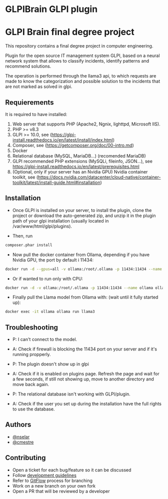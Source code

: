 # GLPIBrain GLPI plugin

# GLPI Brain final degree project

This repository contains a final degree project in computer engineering.

Plugin for the open source IT management system GLPI, based on a neural network system that allows to classify incidents, identify patterns and recommend solutions.

The operation is performed through the llama3 api, to which requests are made to know the categorization and possible solution to the incidents that are not marked as solved in glpi.

## Requierements

It is required to have installed:

1. Web server that supports PHP (Apache2, Ngnix, lighttpd, Microsoft IIS).
2. PHP >= v8.3
3. GLPI >= 10.0, see (https://glpi-install.readthedocs.io/en/latest/install/index.html)
4. Composer, see (https://getcomposer.org/doc/00-intro.md)
5. Docker
6. Relational database (MySQL, MariaDB...) (recomended MariaDB)
7. GLPI recommended PHP extensions (MySQLi, fileinfo, JSON...), see https://glpi-install.readthedocs.io/en/latest/prerequisites.html
8. (Optional, only if your server has an Nvidia GPU) Nvidia container toolkit, see (https://docs.nvidia.com/datacenter/cloud-native/container-toolkit/latest/install-guide.html#installation)

## Installation

- Once GLPI is installed on your server, to install the plugin, clone the project or download the auto-generated zip, and unzip it in the plugin path of your glpi installation (usually located in /var/www/html/glpi/plugins).

- Then, run
```bash
composer.phar install
```

- Now pull the docker container from Ollama, depending if you have Nvidia GPU, the port by default i 11434:
```bash
docker run -d --gpus=all -v ollama:/root/.ollama -p 11434:11434 --name ollama ollama/ollama
```

- Or if wanted to run only with CPU:

```bash
docker run -d -v ollama:/root/.ollama -p 11434:11434 --name ollama ollama/ollama
```

- Finally pull the Llama model from Ollama with: (wait until it fully started up):

```bash
docker exec -it ollama ollama run llama3
```

## Troubleshooting

- P: I can't connect to the model.
- A: Check if firewall is blocking the 11434 port on your server and if it's running propperly.

- P: The plugin doesn't show up in glpi
- A: Check if it is enabled on plugins page. Refresh the page and wait for a few seconds, if still not showing up, move to another directory and move back again.

- P: The relational database isn't working with GLPI/plugin.
- A: Check if the user you set up during the installation have the full rights to use the database.

## Authors

- [@nselar](https://www.github.com/nselar)
- [@cmestre](https://www.github.com/cmestre)

## Contributing

- Open a ticket for each bug/feature so it can be discussed
- Follow [development guidelines](http://glpi-developer-documentation.readthedocs.io/en/latest/plugins/index.html)
- Refer to [GitFlow](http://git-flow.readthedocs.io/) process for branching
- Work on a new branch on your own fork
- Open a PR that will be reviewed by a developer
